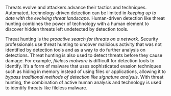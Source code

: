 Threats evolve and attackers advance their tactics and techniques. Automated, technology-driven detection can be limited in *keeping up to date with the evolving threat landscape*. Human-driven detection like threat hunting combines the power of technology with a human element to discover hidden threats left undetected by detection tools.

Threat hunting is the *proactive search for threats on a network*. Security professionals use threat hunting to uncover malicious activity that was not identified by detection tools and as a way to do further analysis on detections. Threat hunting is also used to detect threats before they cause damage. For example, *fileless malware* is difficult for detection tools to identify. It’s a form of malware that uses sophisticated evasion techniques such as hiding in memory instead of using files or applications, allowing it to *bypass traditional methods of detection like signature analysis*. With threat hunting, the combination of active human analysis and technology is used to identify threats like fileless malware. 